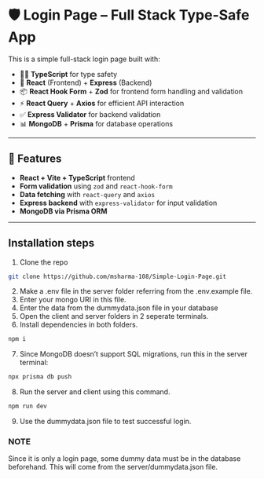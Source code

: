 # 🛡️ Login Page – Full Stack Type-Safe App

This is a simple full-stack login page built with:

- 🧑‍💻 **TypeScript** for type safety
- 🧠 **React** (Frontend) + **Express** (Backend)
- 📦 **React Hook Form** + **Zod** for frontend form handling and validation
- ⚡ **React Query** + **Axios** for efficient API interaction
- ✅ **Express Validator** for backend validation
- 📊 **MongoDB** + **Prisma** for database operations

---
## 🚀 Features

- **React + Vite + TypeScript** frontend
- **Form validation** using `zod` and `react-hook-form`
- **Data fetching** with `react-query` and `axios`
- **Express backend** with `express-validator` for input validation
- **MongoDB via Prisma ORM**


---
## Installation steps
1. Clone the repo
```bash
git clone https://github.com/msharma-108/Simple-Login-Page.git
```

2. Make a .env file in the server folder referring from the .env.example file.
3. Enter your mongo URI in this file.
4. Enter the data from the dummydata.json file in your database
5. Open the client and server folders in 2 seperate terminals.
6. Install dependencies in both folders.
```bash
npm i
```
7. Since MongoDB doesn’t support SQL migrations, run this in the server terminal:
 ```bash
 npx prisma db push
 ```
8. Run the server and client using this command.
```bash
npm run dev
```
9. Use the dummydata.json file to test successful login.
### NOTE
Since it is only a login page, some dummy data must be in the database beforehand. This will come from the server/dummydata.json file.
